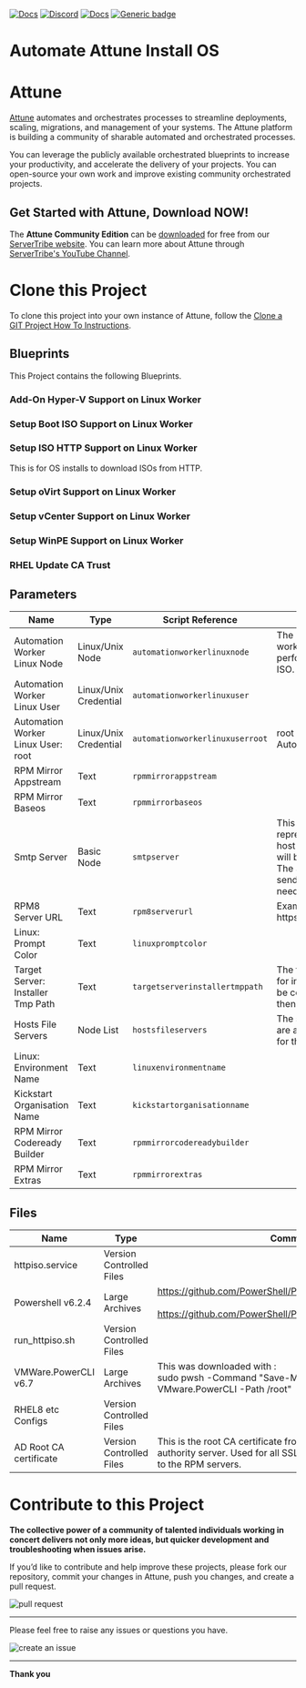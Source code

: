 



[![Docs](https://img.shields.io/badge/docs-latest-brightgreen.svg)](http://doc.servertribe.com)
[![Discord](https://img.shields.io/discord/844971127703994369)](http://discord.servertribe.com)
[![Docs](https://img.shields.io/badge/videos-watch-brightgreen.svg)](https://www.youtube.com/@servertribe)
[![Generic badge](https://img.shields.io/badge/download-latest-brightgreen.svg)](https://www.servertribe.com/community-edition/)

# Automate Attune Install OS






# Attune

[Attune](https://www.servertribe.com/)
automates and orchestrates processes to streamline deployments, scaling,
migrations, and management of your systems. The Attune platform is building a
community of sharable automated and orchestrated processes.

You can leverage the publicly available orchestrated blueprints to increase
your productivity, and accelerate the delivery of your projects. You can
open-source your own work and improve existing community orchestrated projects.

## Get Started with Attune, Download NOW!

The **Attune Community Edition** can be
[downloaded](https://www.servertribe.com/comunity-edition/)
for free from our
[ServerTribe website](https://www.servertribe.com/comunity-edition/).
You can learn more about Attune through
[ServerTribe's YouTube Channel](https://www.youtube.com/@servertribe).







# Clone this Project

To clone this project into your own instance of Attune, follow the
[Clone a GIT Project How To Instructions](https://servertribe-attune.readthedocs.io/en/latest/howto/design_workspace/clone_project.html).




## Blueprints

This Project contains the following Blueprints.



### Add-On Hyper-V Support on Linux Worker


### Setup Boot ISO Support on Linux Worker


### Setup ISO HTTP Support on Linux Worker

This is for OS installs to download ISOs from HTTP.

### Setup oVirt Support on Linux Worker


### Setup vCenter Support on Linux Worker


### Setup WinPE Support on Linux Worker


### RHEL Update CA Trust





## Parameters


| Name | Type | Script Reference | Comment |
| ---- | ---- | ---------------- | ------- |
| Automation Worker Linux Node | Linux/Unix Node | `automationworkerlinuxnode` | The Linux automation worker node used to perform tasks to create the ISO. |
| Automation Worker Linux User | Linux/Unix Credential | `automationworkerlinuxuser` |  |
| Automation Worker Linux User: root | Linux/Unix Credential | `automationworkerlinuxuserroot` | root user on the Linux Automation Worker node. |
| RPM Mirror Appstream | Text | `rpmmirrorappstream` |  |
| RPM Mirror Baseos | Text | `rpmmirrorbaseos` |  |
| Smtp Server | Basic Node | `smtpserver` | This placeholder represents the SMTP smart host server where all mail will be sent to.<br>The SMTP smart host then sends the mail where it needs to go. |
| RPM8 Server URL | Text | `rpm8serverurl` | Example https://rpmhost/rpm_mirror |
| Linux: Prompt Color | Text | `linuxpromptcolor` |  |
| Target Server: Installer Tmp Path | Text | `targetserverinstallertmppath` | The temporary path used for installers that need to be copied to the server then installed. |
| Hosts File Servers | Node List | `hostsfileservers` | The servers in this group are added to the hosts file for this server being built |
| Linux: Environment Name | Text | `linuxenvironmentname` |  |
| Kickstart Organisation Name | Text | `kickstartorganisationname` |  |
| RPM Mirror Codeready Builder | Text | `rpmmirrorcodereadybuilder` |  |
| RPM Mirror Extras | Text | `rpmmirrorextras` |  |




## Files

| Name | Type | Comment |
| ---- | ---- | ------- |
| httpiso.service | Version Controlled Files |  |
| Powershell v6.2.4 | Large Archives | https://github.com/PowerShell/PowerShell/releases<br><br>https://github.com/PowerShell/PowerShell/releases/tag/v6.2.4 |
| run_httpiso.sh | Version Controlled Files |  |
| VMWare.PowerCLI v6.7 | Large Archives | This was downloaded with :<br>sudo pwsh -Command "Save-Module -name VMware.PowerCLI -Path /root" |
| RHEL8 etc Configs | Version Controlled Files |  |
| AD Root CA certificate | Version Controlled Files | This is the root CA certificate from the Windows certificate authority server. Used for all SSL security procedures and SSL to the RPM servers. |






# Contribute to this Project

**The collective power of a community of talented individuals working in
concert delivers not only more ideas, but quicker development and
troubleshooting when issues arise.**

If you’d like to contribute and help improve these projects, please fork our
repository, commit your changes in Attune, push you changes, and create a
pull request.

<img src="https://www.servertribe.com/wp-content/uploads/2023/02/Attune-pull-request-01.png" alt="pull request"/>

---

Please feel free to raise any issues or questions you have.

<img src="https://www.servertribe.com/wp-content/uploads/2023/02/Attune-get-help-02.png" alt="create an issue"/>


---

**Thank you**
